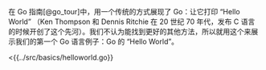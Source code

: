 在 Go 指南[@go_tour]中，用一个传统的方式展现了 Go：让它打印 “Hello World” （Ken Thompson 和 Dennis Ritchie 在 20 世纪 70 年代，发布 C 语言的时候开创了这个先河）。我们不认为能找到更好的其他方法，所以就用这个来展示我们的第一个 Go 语言例子：Go 的 “Hello World”。

<{{../src/basics/helloworld.go}}
